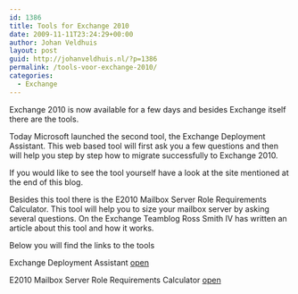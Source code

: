 ```yaml
---
id: 1386
title: Tools for Exchange 2010
date: 2009-11-11T23:24:29+00:00
author: Johan Veldhuis
layout: post
guid: http://johanveldhuis.nl/?p=1386
permalink: /tools-voor-exchange-2010/
categories:
  - Exchange
---
```

Exchange 2010 is now available for a few days and besides Exchange itself there are the tools.

Today Microsoft launched the second tool, the Exchange Deployment Assistant. This web based tool will first ask you a few questions and then will help you step by step how to migrate successfully to Exchange 2010.

If you would like to see the tool yourself have a look at the site mentioned at the end of this blog.

Besides this tool there is the E2010 Mailbox Server Role Requirements Calculator. This tool will help you to size your mailbox server by asking several questions. On the Exchange Teamblog Ross Smith IV has written an article about this tool and how it works.

Below you will find the links to the tools

Exchange Deployment Assistant <a href="http://technet.microsoft.com/en-us/exdeploy2010/default.aspx#Home" target="_blank">open</a> 
  
E2010 Mailbox Server Role Requirements Calculator <a href="http://msexchangeteam.com/archive/2009/11/09/453117.aspx" target="_blank">open</a>